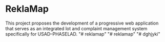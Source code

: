 # ReklaMap
This project proposes the development of a progressive web application that serves as an integrated lot and complaint management system specifically for USAD–PHASELAD.
"# reklamap" 
"# reklamap" 
"# dghjyki" 

